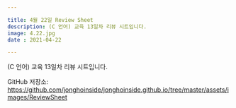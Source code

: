 ```yaml
---

title: 4월 22일 Review Sheet
description: (C 언어) 교육 13일차 리뷰 시트입니다.
image: 4.22.jpg
date : 2021-04-22

---
```


(C 언어) 교육 13일차 리뷰 시트입니다.

GitHub 저장소: <https://github.com/jonghoinside/jonghoinside.github.io/tree/master/assets/images/ReviewSheet>

